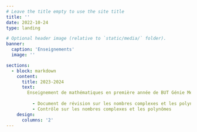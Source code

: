 ```yaml
---
# Leave the title empty to use the site title
title: ''
date: 2022-10-24
type: landing

# Optional header image (relative to `static/media/` folder).
banner:
  caption: 'Enseignements'
  image: ''

sections:
  - block: markdown
    content:
      title: 2023-2024
      text: 
        Enseignement de mathématiques en première année de BUT Génie Mécanique et Productique à l'Université Claude Bernard Lyon 1. 
        
          - Document de révision sur les nombres complexes et les polynômes
          - Contrôle sur les nombres complexes et les polynômes
    design:
      columns: '2'
---
```

